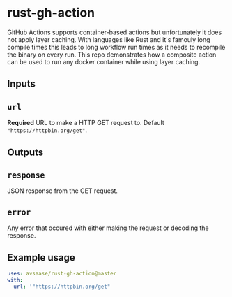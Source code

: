 



# rust-gh-action

GitHub Actions supports container-based actions but unfortunately it does not apply layer caching. With languages like Rust and it's famouly long compile times this leads to long workflow run times as it needs to recompile the binary on every run. This repo demonstrates how a composite action can be used to run any docker container while using layer caching.

## Inputs

## `url`

**Required** URL to make a HTTP GET request to. Default `"https://httpbin.org/get"`.

## Outputs

## `response`

JSON response from the GET request.

## `error`

Any error that occured with either making the request or decoding the response.

## Example usage
```yaml
uses: avsaase/rust-gh-action@master
with:
  url: '"https://httpbin.org/get"
```
